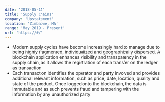 ```yaml
---
date: '2018-05-14'
title: 'Supply Chains'
company: 'Upstatement'
location: 'Zimbabwe, MA'
range: 'May 2019 - Present'
url: 'https://#/'
---
```


- Modern supply cycles have become increasingly hard to manage due to being highly fragmented, individualized and geographically dispersed. A blockchain application enhances visibility and transparency in the supply chain, as it allows the registration of each transfer on the ledger as transaction
- Each transaction identifies the operator and party involved and provides additional relevant information, such as price, date, location, quality and state of the product. Once logged onto the blockchain, the data is immutable and as such prevents fraud and tampering with the information by any unauthorized party
